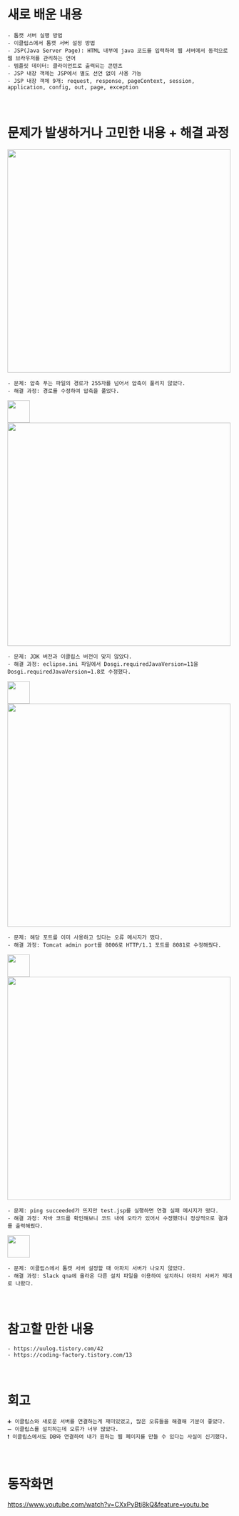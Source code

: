 # 새로 배운 내용
```
- 톰캣 서버 실행 방법
- 이클립스에서 톰캣 서버 설정 방법
- JSP(Java Server Page): HTML 내부에 java 코드를 입력하여 웹 서버에서 동적으로 웹 브라우저를 관리하는 언어
- 템플릿 데이터: 클라이언트로 출력되는 콘텐츠
- JSP 내장 객체는 JSP에서 별도 선언 없이 사용 가능
- JSP 내장 객체 9개: request, response, pageContext, session, application, config, out, page, exception
```
　
 
# 문제가 발생하거나 고민한 내용 + 해결 과정
<img src="https://user-images.githubusercontent.com/53859836/100549278-5ca94a80-32b5-11eb-87d4-6669920e36ef.png" width=500>

```
- 문제: 압축 푸는 파일의 경로가 255자를 넘어서 압축이 풀리지 않았다.
- 해결 과정: 경로를 수정하여 압축을 풀었다.
```

<img src="https://user-images.githubusercontent.com/53859836/100549633-69c73900-32b7-11eb-99df-8bae82299b0c.PNG" width=50>
<img src="https://user-images.githubusercontent.com/53859836/100549274-5b781d80-32b5-11eb-8dbd-f95fe1e29483.png" width=500>

```
- 문제: JDK 버전과 이클립스 버전이 맞지 않았다.
- 해결 과정: eclipse.ini 파일에서 Dosgi.requiredJavaVersion=11을 Dosgi.requiredJavaVersion=1.8로 수정했다.
```

<img src="https://user-images.githubusercontent.com/53859836/100549633-69c73900-32b7-11eb-99df-8bae82299b0c.PNG" width=50>
<img src="https://user-images.githubusercontent.com/53859836/100549275-5c10b400-32b5-11eb-84ec-263ffbe9ac20.png" width=500>

```
- 문제: 해당 포트를 이미 사용하고 있다는 오류 메시지가 떴다.
- 해결 과정: Tomcat admin port를 8006로 HTTP/1.1 포트를 8081로 수정해줬다.
```

<img src="https://user-images.githubusercontent.com/53859836/100549633-69c73900-32b7-11eb-99df-8bae82299b0c.PNG" width=50>
<img src="https://user-images.githubusercontent.com/53859836/100549276-5ca94a80-32b5-11eb-9dd7-7d72d3c73bd9.PNG" width=500>

```
- 문제: ping succeeded가 뜨지만 test.jsp를 실행하면 연결 실패 메시지가 떴다.
- 해결 과정: 자바 코드를 확인해보니 코드 내에 오타가 있어서 수정했더니 정상적으로 결과를 출력해줬다.
```

<img src="https://user-images.githubusercontent.com/53859836/100549633-69c73900-32b7-11eb-99df-8bae82299b0c.PNG" width=50>

```
- 문제: 이클립스에서 톰캣 서버 설정할 때 아파치 서버가 나오지 않았다.
- 해결 과정: Slack qna에 올라온 다른 설치 파일을 이용하여 설치하니 아파치 서버가 제대로 나왔다.
```


　
　
 　


# 참고할 만한 내용
```
- https://uulog.tistory.com/42
- https://coding-factory.tistory.com/13
```


　
　
 　

# 회고
```
➕ 이클립스와 새로운 서버를 연결하는게 재미있었고, 많은 오류들을 해결해 기분이 좋았다.
➖ 이클립스를 설치하는데 오류가 너무 많았다.
❗ 이클립스에서도 DB와 연결하여 내가 원하는 웹 페이지를 만들 수 있다는 사실이 신기했다.
```

　
　
 
# 동작화면
https://www.youtube.com/watch?v=CXxPyBtj8kQ&feature=youtu.be
